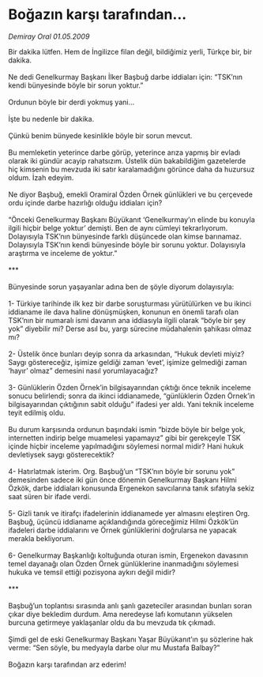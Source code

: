 # Boğazın karşı tarafından...

*Demiray Oral 01.05.2009*

<div class="taraf_structure_2col_1zq">
<div class="margen_n">



 <p>Bir dakika lütfen. Hem de İngilizce filan değil, bildiğimiz yerli, Türkçe bir, bir dakika. <br/><br/>Ne dedi Genelkurmay Başkanı İlker Başbuğ darbe iddiaları için: “TSK’nın kendi bünyesinde böyle bir sorun yoktur.” <br/><br/>Ordunun böyle bir derdi yokmuş yani... <br/><br/>İşte bu nedenle bir dakika. <br/><br/>Çünkü benim bünyede kesinlikle böyle bir sorun mevcut. <br/><br/>Bu memleketin yeterince darbe görüp, yeterince arıza yapmış bir evladı olarak iki gündür acayip rahatsızım. Üstelik dün bakabildiğim gazetelerde hiç kimsenin bu mevzuda iki satır karalamadığını görünce daha da huzursuz oldum. İzah edeyim. <br/><br/>Ne diyor Başbuğ, emekli Oramiral Özden Örnek günlükleri ve bu çerçevede ordu içinde darbe hazırlığı olduğu iddiaları için? <br/><br/>“Önceki Genelkurmay Başkanı Büyükanıt ‘Genelkurmay’ın elinde bu konuyla ilgili hiçbir belge yoktur’ demişti. Ben de aynı cümleyi tekrarlıyorum. Dolayısıyla TSK’nın bünyesinde farklı düşüncede olan kimse barınamaz. Dolayısıyla TSK’nın kendi bünyesinde böyle bir sorunu yoktur. Dolayısıyla araştırma ve inceleme de yoktur.” <br/><br/>*** <br/><br/>Bünyesinde sorun yaşayanlar adına ben de şöyle diyorum dolayısıyla: <br/><br/>1- Türkiye tarihinde ilk kez bir darbe soruşturması yürütülürken ve bu ikinci iddianame ile dava haline dönüşmüşken, konunun en önemli tarafı olan TSK’nın bir numaralı ismi davanın ana iddiasıyla ilgili olarak “böyle bir şey yok” diyebilir mi? Derse asıl bu, yargı sürecine müdahalenin şahikası olmaz mı? <br/><br/>2- Üstelik önce bunları deyip sonra da arkasından, “Hukuk devleti miyiz? Saygı göstereceğiz, işimize geldiği zaman ‘evet’, işimize gelmediği zaman ‘hayır’ olmaz” demesini nasıl yorumlayacağız? <br/><br/>3- Günlüklerin Özden Örnek’in bilgisayarından çıktığı önce teknik inceleme sonucu belirlendi; sonra da ikinci iddianamede, “günlüklerin Özden Örnek’in bilgisayarından çıktığının sabit olduğu” ifadesi yer aldı. Yani teknik inceleme teyit edilmiş oldu. <br/><br/>Bu durum karşısında ordunun başındaki ismin “bizde böyle bir belge yok, internetten indirip belge muamelesi yapamayız” gibi bir gerekçeyle TSK içinde hiçbir inceleme yapılmadığını söylemesi normal midir? Hani hukuk devletiysek saygı gösterecektik? <br/><br/>4- Hatırlatmak isterim. Org. Başbuğ’un “TSK’nın böyle bir sorunu yok” demesinden sadece iki gün önce dönemin Genelkurmay Başkanı Hilmi Özkök, darbe iddiaları konusunda Ergenekon savcılarına tanık sıfatıyla sekiz saat süren bir ifade verdi. <br/><br/>5- Gizli tanık ve itirafçı ifadelerinin iddianamede yer almasını eleştiren Org. Başbuğ, üçüncü iddianame açıklandığında göreceğimiz Hilmi Özkök’ün ifadeleri darbe iddialarını ve Örnek günlüklerini doğrularsa ne yapacak merakla bekliyorum. <br/><br/>6- Genelkurmay Başkanlığı koltuğunda oturan ismin, Ergenekon davasının temel dayanağı olan Özden Örnek günlüklerine inanmadığını söylemesi hukuka ve temsil ettiği pozisyona aykırı değil midir? <br/><br/>*** <br/><br/>Başbuğ’un toplantısı sırasında anlı şanlı gazeteciler arasından bunları soran çıkar diye bekledim durdum. Ama neredeyse lafı komutanın yükselen burcuna getirmeye yaklaşanlar oldu da bu mevzuda tık çıkmadı. <br/><br/>Şimdi gel de eski Genelkurmay Başkanı Yaşar Büyükanıt’ın şu sözlerine hak verme: “Sen söyle, bu medyayla darbe olur mu Mustafa Balbay?” <br/><br/>Boğazın karşı tarafından arz ederim!</p>

<br/>


<div id="taraf_not">
</div>

</div>


</div>
